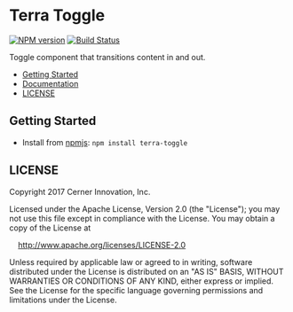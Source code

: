 # Terra Toggle


[![NPM version](http://img.shields.io/npm/v/terra-toggle.svg)](https://www.npmjs.org/package/terra-toggle)
[![Build Status](https://travis-ci.org/cerner/terra-core.svg?branch=master)](https://travis-ci.org/cerner/terra-core)

Toggle component that transitions content in and out.

- [Getting Started](#getting-started)
- [Documentation](https://github.com/cerner/terra-core/tree/master/packages/terra-toggle/docs)
- [LICENSE](#license)

## Getting Started

- Install from [npmjs](https://www.npmjs.com): `npm install terra-toggle`

## LICENSE

Copyright 2017 Cerner Innovation, Inc.

Licensed under the Apache License, Version 2.0 (the "License"); you may not use this file except in compliance with the License. You may obtain a copy of the License at

&nbsp;&nbsp;&nbsp;&nbsp;http://www.apache.org/licenses/LICENSE-2.0

Unless required by applicable law or agreed to in writing, software distributed under the License is distributed on an "AS IS" BASIS, WITHOUT WARRANTIES OR CONDITIONS OF ANY KIND, either express or implied. See the License for the specific language governing permissions and limitations under the License.
